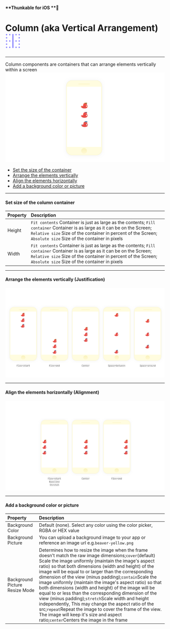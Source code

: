 #### **Thunkable for iOS **

# Column \(aka Vertical Arrangement\) ![](/assets/iOSviewIconCloumn.png)

---

Column components are containers that can arrange elements vertically within a screen![](/assets/column-ios-1.png)

* [Set the size of the container](#set-size-of-the-container)
* [Arrange the elements vertically](#arrange-the-elements-vertically-justification)
* [Align the elements horizontally](#align-the-elements-horizontally-alignment)
* [Add a background color or picture](#add-a-background-color-or-picture)

---

#### Set size of the column container

| Property | Description |
| :--- | :--- |
| Height | `Fit contents` Container is just as large as the contents; `Fill container` Container is as large as it can be on the Screen; `Relative size` Size of the container in percent of the Screen; `Absolute size` Size of the container in pixels |
| Width | `Fit contents` Container is just as large as the contents; `Fill container` Container is as large as it can be on the Screen; `Relative size` Size of the container in percent of the Screen; `Absolute size` Size of the container in pixels |

---

#### Arrange the elements vertically \(Justification\)

![](/assets/column-ios-2.png)

---

#### Align the elements horizontally \(Alignment\)

![](/assets/column-ios-3.png)

---

#### Add a background color or picture

| Property | Description |
| :--- | :--- |
| Background Color | Default \(none\). Select any color using the color picker, RGBA or HEX value |
| Background Picture | You can upload a background image to your app or reference an image url e.g.`beaver-yellow.png` |
| Background Picture Resize Mode | Determines how to resize the image when the frame doesn't match the raw image dimensions;`cover`\(default\) Scale the image uniformly \(maintain the image's aspect ratio\) so that both dimensions \(width and height\) of the image will be equal to or larger than the corresponding dimension of the view \(minus padding\);`contain`Scale the image uniformly \(maintain the image's aspect ratio\) so that both dimensions \(width and height\) of the image will be equal to or less than the corresponding dimension of the view \(minus padding\);`stretch`Scale width and height independently, This may change the aspect ratio of the src;`repeat`Repeat the image to cover the frame of the view. The image will keep it's size and aspect ratio;`center`Centers the image in the frame |



